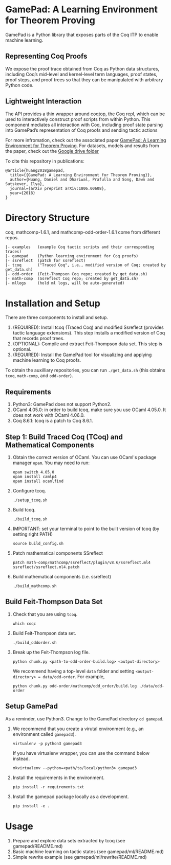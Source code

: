 # GamePad: A Learning Environment for Theorem Proving
GamePad is a Python library that exposes parts of the Coq ITP to enable machine learning. 


## Representing Coq Proofs

We expose the proof trace obtained from Coq as Python data structures, including Coq’s mid-level and kernel-level term languages, proof states, proof steps, and proof trees so that they can be manipulated with arbitrary Python code. 


## Lightweight Interaction 

The API provides a thin wrapper around coqtop, the Coq repl, which can be used to interactively construct proof scripts from within Python. This component mediates all interaction with Coq, including proof state parsing into GamePad’s representation of Coq proofs and sending tactic actions

For more infromation, check out the associated paper [GamePad: A Learning Environment for Theorem Proving](https://arxiv.org/abs/1806.00608). For datasets, models and results from the paper, check out the [Google drive folder](https://drive.google.com/drive/folders/1tdltTB1ng7SGN1JqsuOjFLCcZBdFiPrc)

To cite this repository in publications:
```
@article{huang2018gamepad,
  title={{GamePad: A Learning Environment for Theorem Proving}},
  author={Huang, Daniel and Dhariwal, Prafulla and Song, Dawn and Sutskever, Ilya},
  journal={arXiv preprint arXiv:1806.00608},
  year={2018}
}
```

# Directory Structure

coq, mathcomp-1.6.1, and mathcomp-odd-order-1.6.1 come from different repos.

```
|- examples   (example Coq tactic scripts and their corresponding traces) 
|- gamepad    (Python learning environment for Coq proofs)
|- ssreflect  (patch for ssreflect)
|- tcoq       ("Traced Coq", i.e., modified version of Coq; created by get_data.sh)
|- odd-order  (Feit-Thompson Coq repo; created by get_data.sh)
|- math-comp  (Ssreflect Coq repo; created by get_data.sh)
|- mllogs     (hold ml logs, will be auto-generated)
```


# Installation and Setup
 
There are three components to install and setup.
1. (REQUIRED): Install tcoq (Traced Coq) and modified Ssreflect (provides tactic language extensions). This step installs a modified version of Coq that records proof trees.
2. (OPTIONAL): Compile and extract Feit-Thompson data set. This step is optional.
3. (REQUIRED): Install the GamePad tool for visualizing and applying machine learning to Coq proofs.

To obtain the auxilliary repositories, you can run `./get_data.sh` (this obtains `tcoq`, `math-comp`, and `odd-order`).


## Requirements

1. Python3: GamePad does not support Python2.
2. OCaml 4.05.0: in order to build tcoq, make sure you use OCaml 4.05.0. It does not work with OCaml 4.06.0.
3. Coq 8.6.1: tcoq is a patch to Coq 8.6.1.


## Step 1: Build Traced Coq (TCoq) and Mathematical Components

1. Obtain the correct version of OCaml. You can use OCaml's package manager `opam`. You may need to run:
   ```
   opam switch 4.05.0
   opam install camlp4
   opam install ocamlfind
   ```
2. Configure tcoq.
   ```
   ./setup_tcoq.sh
   ```
3. Build tcoq.
   ```
   ./build_tcoq.sh
   ```
4. IMPORTANT: set your terminal to point to the built version of tcoq (by setting right PATH)
   ```
   source build_config.sh
   ```
5. Patch mathematical components SSreflect
   ```
   patch math-comp/mathcomp/ssreflect/plugin/v8.6/ssreflect.ml4 ssreflect/ssreflect.ml4.patch
   ```
6. Build mathematical components (i.e. ssreflect)
   ```
   ./build_mathcomp.sh
   ```


## Build Feit-Thompson Data Set

1. Check that you are using `tcoq`.
   ```
   which coqc
   ```
2. Build Feit-Thompson data set.
   ```
   ./build_oddorder.sh
   ```
3. Break up the Feit-Thompson log file.
    ```
    python chunk.py <path-to-odd-order-build.log> <output-directory>
    ```
    We recommend having a top-level `data` folder and setting `<output-directory> = data/odd-order`. For example,
    ```
    python chunk.py odd-order/mathcomp/odd_order/build.log ./data/odd-order
    ```


## Setup GamePad

As a reminder, use Python3. Change to the GamePad directory `cd gamepad`.
1. We recommend that you create a virutal environment (e.g., an environment called `gamepad3`).
    ```
    virtualenv -p python3 gamepad3
    ```
    If you have virtualenv wrapper, you can use the command below instead.
    ```
    mkvirtualenv --python=<path/to/local/python3> gamepad3
    ```
2. Install the requirements in the environment.
    ```
    pip install -r requirements.txt
    ```
3. Install the gamepad package locally as a development.
    ```
    pip install -e .
    ```


# Usage

1. Prepare and explore data sets extracted by tcoq (see gamepad/README.md)
2. Basic machine learning on tactic states (see gamepad/ml/README.md)
3. Simple rewrite example (see gamepad/ml/rewrite/README.md)
